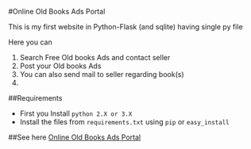 #Online Old Books Ads Portal

This is my first website in Python-Flask (and sqlite) having single py file

Here you can 

1. Search Free Old books Ads and contact seller
2. Post your Old books Ads
3. You can also send mail to seller regarding book(s)
4. 


##Requirements

* First you Install `python 2.X or 3.X`  
* Install the files from `requirements.txt` using `pip` or `easy_install`

##See here
[Online Old Books Ads Portal](http://oldbooks.pythonanywhere.com)



